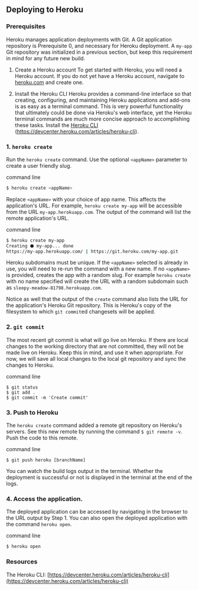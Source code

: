 ## Deploying to Heroku

### Prerequisites
Heroku manages application deployments with Git. A Git application repository is Prerequisite 0, and necessary for Heroku deployment. A `my-app` Git repository was initialized in a previous section, but keep this requirement in mind for any future new build.

1. Create a Heroku account
To get started with Heroku, you will need a Heroku account. If you do not yet have a Heroku account, navigate to [heroku.com](https://heroku.com) and create one.

2. Install the Heroku CLI
Heroku provides a command-line interface so that creating, configuring, and maintaining Heroku applications and add-ons is as easy as a terminal command. This is very powerful functionality that ultimately could be done via Heroku's web interface, yet the Heroku terminal commands are much more concise approach to accomplishing these tasks. Install the [Heroku CLI](https://devcenter.heroku.com/articles/heroku-cli) (https://devcenter.heroku.com/articles/heroku-cli).

### 1. `heroku create`
Run the `heroku create` command. Use the optional `<appName>` parameter to create a user friendly slug.

<div class="filename">command line</div>

```bash
$ heroku create <appName>
```
Replace `<appName>` with your choice of app name. This affects the application's URL. For example, `heroku create my-app` will be accessible from the URL `my-app.herokuapp.com`. The output of the command will list the remote application's URL.

<div class="filename">command line</div>

```bash
$ heroku create my-app
Creating ⬢ my-app... done
https://my-app.herokuapp.com/ | https://git.heroku.com/my-app.git
````

Heroku subdomains must be unique. If the `<appName>` selected is already in use, you will need to re-run the command with a new name. If no `<appName>` is provided, creates the app with a random slug. For example `heroku create` with no name specified will create the URL with a random subdomain such as `sleepy-meadow-81798.herokuapp.com`.

Notice as well that the output of the `create` command also lists the URL for the application's Heroku Git repository. This is Heroku's copy of the filesystem to which `git commit`ed changesets will be applied.

### 2. `git commit`
The most recent git commit is what will go live on Heroku. If there are local changes to the working directory that are not committed, they will not be made live on Heroku. Keep this in mind, and use it when appropriate. For now, we will save all local changes to the local git repository and sync the changes to Heroku.

<div class="filename">command line</div>

```
$ git status
$ git add .
$ git commit -m 'Create commit'
```

### 3. Push to Heroku
The `heroku create` command added a remote git repository on Heroku's servers. See this new remote by running the command `$ git remote -v`. Push the code to this remote.

<div class="filename">command line</div>

```
$ git push heroku [branchName]
```

You can watch the build logs output in the terminal. Whether the deployment is successful or not is displayed in the terminal at the end of the logs.

### 4. Access the application.
The deployed application can be accessed by navigating in the browser to the URL output by Step 1. You can also open the deployed application with the command `heroku open`.

<div class="filename">command line</div>

```bash
$ heroku open
```

### Resources
The Heroku CLI: [https://devcenter.heroku.com/articles/heroku-cli](https://devcenter.heroku.com/articles/heroku-cli)